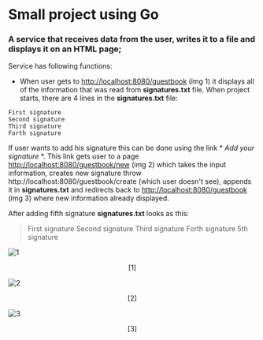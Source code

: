 # Small project using Go

### A service that receives data from the user, writes it to a file and displays it on an HTML page;

Service has following functions:

- When user gets to [http://localhost:8080/guestbook](http://localhost:8080/guestbook) (img 1) it displays all of the information that was read from **signatures.txt** file. 
  When project starts, there are 4 lines in the **signatures.txt** file:
```
First signature
Second signature
Third signature
Forth signature
```

If user wants to add his signature this can be done using the link * *Add your signature* *. This link gets user to a page [http://localhost:8080/guestbook/new](http://localhost:8080/guestbook/new) (img 2) which takes the input information, creates new signature throw http://localhost:8080/guestbook/create (which user doesn't see), appends it in **signatures.txt** and redirects back to [http://localhost:8080/guestbook](http://localhost:8080/guestbook) (img 3) where new information already displayed.
  
  After adding fifth signature **signatures.txt** looks as this:
> First signature
> Second signature
> Third signature
> Forth signature
> 5th signature

![1](https://user-images.githubusercontent.com/90202470/199536817-d9849291-4e89-4ad4-9227-70ffb9e0cdc9.jpg)
<p align="center">[1]</p>


![2](https://user-images.githubusercontent.com/90202470/199536907-8b08b85d-21f9-425a-9290-528a7c9e6b3f.jpg)
<p align="center">[2]</p>

![3](https://user-images.githubusercontent.com/90202470/199536950-2221111b-6fde-4db7-907f-983cc7c982a9.jpg)
<p align="center">[3]</p>
